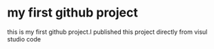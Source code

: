 # my first github project
this is my first github project.I published this project directly from visul studio code
